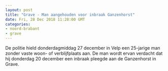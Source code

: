```yaml
---
layout: post
title: "Grave - Man aangehouden voor inbraak Ganzenhorst"
date: Fri, 28 Dec 2018 11:28:00 GMT
categories: 
- noord-brabant 
- grave 
---
```


De politie hield donderdagmiddag 27 december in Velp een 25-jarige man zonder vaste woon- of verblijfplaats aan. De man wordt ervan verdacht dat hij donderdag 20 december een inbraak pleegde aan de Ganzenhorst in Grave.
